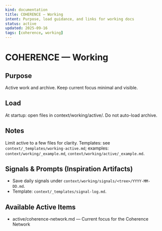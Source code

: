 ```yaml
---
kind: documentation
title: COHERENCE — Working
intent: Purpose, load guidance, and links for working docs
status: active
updated: 2025-09-16
tags: [coherence, working]
---
```


# COHERENCE — Working

## Purpose
Active work and archive. Keep current focus minimal and visible.

## Load
At startup: open files in context/working/active/. Do not auto-load archive.

## Notes
Limit active to a few files for clarity.
Templates: see `context/_templates/working-active.md`; examples: `context/working/_example.md`, `context/working/active/_example.md`.

## Signals & Prompts (Inspiration Artifacts)
- Save daily signals under `context/working/signals/<tree>/YYYY-MM-DD.md`.
- Template: `context/_templates/signal-log.md`.

## Available Active Items
- active/coherence-network.md — Current focus for the Coherence Network
